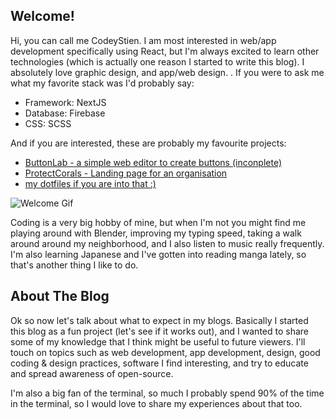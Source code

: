 
## Welcome!
Hi, you can call me CodeyStien. I am most interested in web/app development specifically using React, but I'm always excited to learn other technologies (which is actually one reason I started to write this blog). I absolutely love graphic design, and app/web design.      . If you were to ask me what my favorite stack was I'd probably say:
* Framework: NextJS
* Database: Firebase
* CSS: SCSS

And if you are interested, these are probably my favourite projects: 
* [ButtonLab - a simple web editor to create buttons (inconplete)](https://buttonlab.netlify.app/)
* [ProtectCorals - Landing page for an organisation](https://protectcorals.netlify.app/)
* [my dotfiles if you are into that :)](https://github.com/codeyStein/dotfiles)

![Welcome Gif](https://media.giphy.com/media/5L57f5fI3f2716NaJ3/giphy.gif)

Coding is a very big hobby of mine, but when I'm not you might find me playing around with Blender, improving my typing speed, taking a walk around around my neighborhood, and I also listen to music really frequently. I'm also learning Japanese and I've gotten into reading manga lately, so that's another thing I like to do.

## About The Blog
Ok so now let's talk about what to expect in my blogs. Basically I started this blog as a fun project (let's see if it works out), and I wanted to share some of my knowledge that I think might be useful to future viewers. I'll touch on topics such as web development, app development, design, good coding & design practices, software I find interesting, and try to educate and spread awareness of open-source.

I'm also a big fan of the terminal, so much I probably spend 90% of the time in the terminal, so I would love to share my experiences about that too. 



